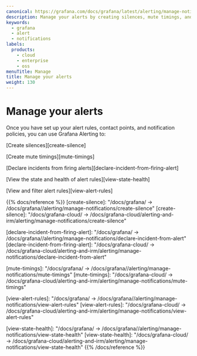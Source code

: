 ```yaml
---
canonical: https://grafana.com/docs/grafana/latest/alerting/manage-notifications/
description: Manage your alerts by creating silences, mute timings, and more
keywords:
  - grafana
  - alert
  - notifications
labels:
  products:
    - cloud
    - enterprise
    - oss
menuTitle: Manage
title: Manage your alerts
weight: 130
---
```


# Manage your alerts

Once you have set up your alert rules, contact points, and notification policies, you can use Grafana Alerting to:

[Create silences][create-silence]

[Create mute timings][mute-timings]

[Declare incidents from firing alerts][declare-incident-from-firing-alert]

[View the state and health of alert rules][view-state-health]

[View and filter alert rules][view-alert-rules]

{{% docs/reference %}}
[create-silence]: "/docs/grafana/ -> /docs/grafana/<GRAFANA VERSION>/alerting/manage-notifications/create-silence"
[create-silence]: "/docs/grafana-cloud/ -> /docs/grafana-cloud/alerting-and-irm/alerting/manage-notifications/create-silence"

[declare-incident-from-firing-alert]: "/docs/grafana/ -> /docs/grafana/<GRAFANA VERSION>/alerting/manage-notifications/declare-incident-from-alert"
[declare-incident-from-firing-alert]: "/docs/grafana-cloud/ -> /docs/grafana-cloud/alerting-and-irm/alerting/manage-notifications/declare-incident-from-alert"

[mute-timings]: "/docs/grafana/ -> /docs/grafana/<GRAFANA VERSION>/alerting/manage-notifications/mute-timings"
[mute-timings]: "/docs/grafana-cloud/ -> /docs/grafana-cloud/alerting-and-irm/alerting/manage-notifications/mute-timings"

[view-alert-rules]: "/docs/grafana/ -> /docs/grafana/<GRAFANA VERSION>/alerting/manage-notifications/view-alert-rules"
[view-alert-rules]: "/docs/grafana-cloud/ -> /docs/grafana-cloud/alerting-and-irm/alerting/manage-notifications/view-alert-rules"

[view-state-health]: "/docs/grafana/ -> /docs/grafana/<GRAFANA VERSION>/alerting/manage-notifications/view-state-health"
[view-state-health]: "/docs/grafana-cloud/ -> /docs/grafana-cloud/alerting-and-irm/alerting/manage-notifications/view-state-health"
{{% /docs/reference %}}
